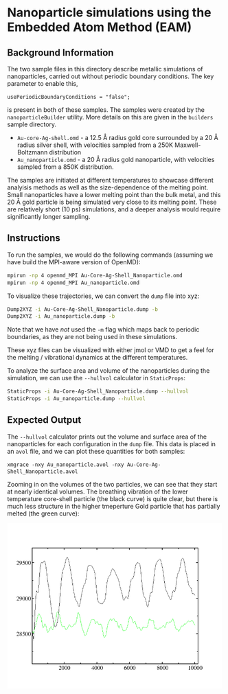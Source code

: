 # Nanoparticle simulations using the Embedded Atom Method (EAM)

## Background Information

The two sample files in this directory describe metallic simulations of 
nanoparticles, carried out without periodic boundary conditions. The key parameter
to enable this,

```
usePeriodicBoundaryConditions = "false";
```

is present in both of these samples.  The samples were created by the `nanoparticleBuilder` utility.  More details on this are given in the `builders` sample directory.

 - `Au-core-Ag-shell.omd` - a 12.5 Å radius gold core surrounded by a 20 Å radius silver shell, with velocities sampled from a 250K Maxwell-Boltzmann distribution
 - `Au_nanoparticle.omd` - a 20 Å radius gold nanoparticle, with velocities sampled from a 850K distribution.

The samples are initiated at different temperatures to showcase different analyisis methods as well as the size-dependence of the melting point.  Small nanoparticles have a lower melting point than the bulk metal, and this 20 Å gold particle is being simulated very close to its melting point. These are relatively short (10 ps) simulations, and a deeper analysis would require significantly longer sampling.

## Instructions

To run the samples, we would do the following commands (assuming we have build the MPI-aware version of OpenMD):
```bash
mpirun -np 4 openmd_MPI Au-Core-Ag-Shell_Nanoparticle.omd 
mpirun -np 4 openmd_MPI Au_nanoparticle.omd
```

To visualize these trajectories, we can convert the `dump` file into xyz:
```bash
Dump2XYZ -i Au-Core-Ag-Shell_Nanoparticle.dump -b
Dump2XYZ -i Au_nanoparticle.dump -b
```
Note that we have *not* used the `-m` flag which maps back to periodic boundaries, as they are not being used in these simulations.

These xyz files can be visualized with either jmol or VMD to get a feel for the melting / vibrational dynamics at the different temperatures.

To analyze the surface area and volume of the nanoparticles during the simulation, we can use the `--hullvol` calculator in `StaticProps`:

```bash
StaticProps -i Au-Core-Ag-Shell_Nanoparticle.dump --hullvol
StaticProps -i Au_nanoparticle.dump --hullvol
```

## Expected Output

The `--hullvol` calculator prints out the volume and surface area of the nanoparticles for each configuration in the `dump` file.  This data is placed in an `avol` file, and we can plot these quantities for both samples:

```
xmgrace -nxy Au_nanoparticle.avol -nxy Au-Core-Ag-Shell_Nanoparticle.avol
```

Zooming in on the volumes of the two particles, we can see that they start at nearly identical volumes. The breathing vibration of the lower temperature core-shell particle (the black curve) is quite clear, but there is much less structure in the higher tmeperture Gold particle that has partially melted (the green curve):


<img src="../../../figures/HullVolume.png" alt="image" width="500" height="auto">























































